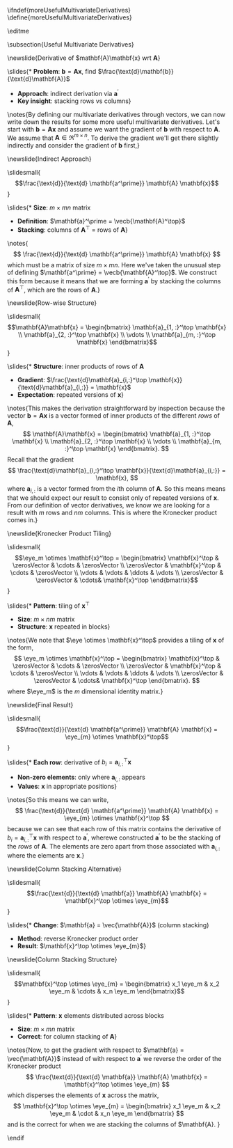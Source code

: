 \ifndef{moreUsefulMultivariateDerivatives}
\define{moreUsefulMultivariateDerivatives}

\editme

\subsection{Useful Multivariate Derivatives}

\newslide{Derivative of $mathbf{A}\mathbf{x} wrt $\mathbf{A}$}

\slides{* **Problem**: $\mathbf{b} = \mathbf{A}\mathbf{x}$, find $\frac{\text{d}\mathbf{b}}{\text{d}\mathbf{A}}$
* **Approach**: indirect derivation via $\mathbf{a}^\prime$
* **Key insight**: stacking rows vs columns}

\notes{By defining our multivariate derivatives through vectors, we
can now write down the results for some more useful multivariate
derivatives. Let's start with $\mathbf{b} = \mathbf{A}\mathbf{x}$ and
assume we want the gradient of $\mathbf{b}$ with respect to
$\mathbf{A}$. We assume that $\mathbf{A} \in \Re^{m\times n}$. To
derive the gradient we'll get there slightly indirectly and consider
the gradient of $\mathbf{b}$ first,}

\newslide{Indirect Approach}

\slidesmall{$$\frac{\text{d}}{\text{d} \mathbf{a^\prime}} \mathbf{A} \mathbf{x}$$}

\slides{* **Size**: $m \times mn$ matrix
* **Definition**: $\mathbf{a}^\prime = \vecb{\mathbf{A}^\top}$
* **Stacking**: columns of $\mathbf{A}^\top$ = rows of $\mathbf{A}$}

\notes{$$
\frac{\text{d}}{\text{d} \mathbf{a^\prime}} \mathbf{A} \mathbf{x}
$$
which must be a matrix of size $m \times mn$. Here we've taken the
unusual step of defining $\mathbf{a^\prime} =
\vecb{\mathbf{A}^\top}$. We construct this form because it means that
we are forming $\mathbf{a}^\prime$ by stacking the columns of
$\mathbf{A}^\top$, which are the rows of $\mathbf{A}$.}

\newslide{Row-wise Structure}

\slidesmall{$$\mathbf{A}\mathbf{x} = \begin{bmatrix}
\mathbf{a}_{1, :}^\top \mathbf{x} \\
\mathbf{a}_{2, :}^\top \mathbf{x} \\
\vdots \\
\mathbf{a}_{m, :}^\top \mathbf{x}
\end{bmatrix}$$}

\slides{* **Structure**: inner products of rows of $\mathbf{A}$
* **Gradient**: $\frac{\text{d}\mathbf{a}_{i,:}^\top \mathbf{x}}{\text{d}\mathbf{a}_{i,:}} = \mathbf{x}$
* **Expectation**: repeated versions of $\mathbf{x}$}

\notes{This makes the derivation straightforward by inspection because
the vector $\mathbf{b} = \mathbf{A}\mathbf{x}$ is a vector formed of
inner products of the different *rows* of $\mathbf{A}$,
$$
\mathbf{A}\mathbf{x} = \begin{bmatrix}
\mathbf{a}_{1, :}^\top \mathbf{x} \\
\mathbf{a}_{2, :}^\top \mathbf{x} \\
\vdots \\
\mathbf{a}_{m, :}^\top \mathbf{x}
\end{bmatrix}.
$$
Recall that the gradient 
$$
\frac{\text{d}\mathbf{a}_{i,:}^\top \mathbf{x}}{\text{d}\mathbf{a}_{i,:}} = \mathbf{x},
$$ 
where $\mathbf{a}_{i, :}$ is a vector formed from the $i$th column of $\mathbf{A}$. So this means means that we should expect our result to consist only of repeated versions of $\mathbf{x}$. From our definition of vector derivatives, we know we are looking for a result with $m$ rows and $nm$ columns. This is where the Kronecker product comes in.}

\newslide{Kronecker Product Tiling}

\slidesmall{$$\eye_m \otimes \mathbf{x}^\top = \begin{bmatrix}
\mathbf{x}^\top & \zerosVector & \cdots & \zerosVector \\
\zerosVector & \mathbf{x}^\top & \cdots & \zerosVector \\
\vdots & \vdots & \ddots & \vdots \\
\zerosVector & \zerosVector & \cdots& \mathbf{x}^\top
\end{bmatrix}$$}

\slides{* **Pattern**: tiling of $\mathbf{x}^\top$
* **Size**: $m \times nm$ matrix
* **Structure**: $\mathbf{x}$ repeated in blocks}

\notes{We note that $\eye \otimes \mathbf{x}^\top$ provides a tiling of $\mathbf{x}$ of the form,
$$
\eye_m \otimes \mathbf{x}^\top = \begin{bmatrix}
\mathbf{x}^\top & \zerosVector & \cdots & \zerosVector \\
\zerosVector & \mathbf{x}^\top & \cdots & \zerosVector \\
\vdots & \vdots & \ddots & \vdots \\
\zerosVector & \zerosVector & \cdots& \mathbf{x}^\top
\end{bmatrix}.
$$
where $\eye_m$ is the $m$ dimensional identity matrix.}

\newslide{Final Result}

\slidesmall{$$\frac{\text{d}}{\text{d} \mathbf{a^\prime}} \mathbf{A} \mathbf{x} = \eye_{m} \otimes \mathbf{x}^\top$$}

\slides{* **Each row**: derivative of $b_i = \mathbf{a}_{i, :}^\top \mathbf{x}$
* **Non-zero elements**: only where $\mathbf{a}_{i, :}$ appears
* **Values**: $\mathbf{x}$ in appropriate positions}

\notes{So this means
we can write,
$$
\frac{\text{d}}{\text{d} \mathbf{a^\prime}} \mathbf{A} \mathbf{x} = \eye_{m} \otimes \mathbf{x}^\top
$$
because we can see that each row of this matrix contains the derivative of $b_i = \mathbf{a}_{i, :}^\top \mathbf{x}$ with respect to $\mathbf{a}^\prime$, wherewe constructed $\mathbf{a}^\prime$ to be the stacking of the *rows* of $\mathbf{A}$. The elements are zero apart from those associated with $\mathbf{a}_{i, :}$ where the elements are $\mathbf{x}$.}

\newslide{Column Stacking Alternative}

\slidesmall{$$\frac{\text{d}}{\text{d} \mathbf{a}} \mathbf{A} \mathbf{x} = \mathbf{x}^\top \otimes \eye_{m}$$}

\slides{* **Change**: $\mathbf{a} = \vec{\mathbf{A}}$ (column stacking)
* **Method**: reverse Kronecker product order
* **Result**: $\mathbf{x}^\top \otimes \eye_{m}$}

\newslide{Column Stacking Structure}

\slidesmall{$$\mathbf{x}^\top \otimes \eye_{m} = \begin{bmatrix}
x_1 \eye_m & x_2 \eye_m & \cdots & x_n \eye_m
\end{bmatrix}$$}

\slides{* **Pattern**: $\mathbf{x}$ elements distributed across blocks
* **Size**: $m \times mn$ matrix
* **Correct**: for column stacking of $\mathbf{A}$}

\notes{Now, to get the gradient with respect to $\mathbf{a} = \vec{\mathbf{A}}$ instead of with respect to $\mathbf{a}^\prime$ we reverse the order of the Kronecker product
$$
\frac{\text{d}}{\text{d} \mathbf{a}} \mathbf{A} \mathbf{x} = \mathbf{x}^\top \otimes \eye_{m} 
$$
which disperses the elements of $\mathbf{x}$ across the matrix,
$$
\mathbf{x}^\top \otimes \eye_{m}  = \begin{bmatrix}
x_1 \eye_m & x_2 \eye_m & \cdot & x_n \eye_m
\end{bmatrix}
$$ 
and is the correct for when we are stacking the columns of $\mathbf{A}.
}

\endif
